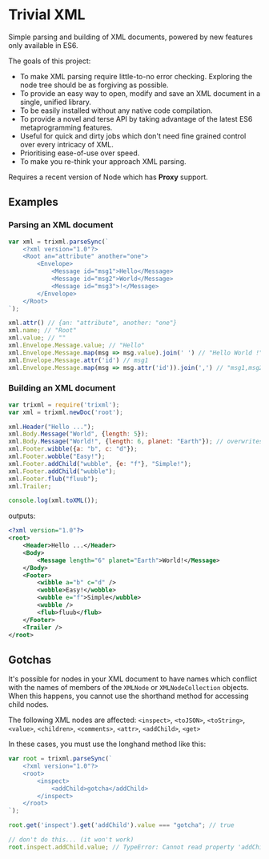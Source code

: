 # Trivial XML

Simple parsing and building of XML documents, powered by new features only available in ES6.

The goals of this project:
* To make XML parsing require little-to-no error checking. Exploring the node tree should be as forgiving as possible.
* To provide an easy way to open, modify and save an XML document in a single, unified library.
* To be easily installed without any native code compilation.
* To provide a novel and terse API by taking advantage of the latest ES6 metaprogramming features.
* Useful for quick and dirty jobs which don't need fine grained control over every intricacy of XML.
* Prioritising ease-of-use over speed.
* To make you re-think your approach XML parsing.

Requires a recent version of Node which has **Proxy** support.

## Examples
### Parsing an XML document
```js
var xml = trixml.parseSync(`
    <?xml version="1.0"?>
    <Root an="attribute" another="one">
        <Envelope>
            <Message id="msg1">Hello</Message>
            <Message id="msg2">World</Message>
            <Message id="msg3">!</Message>
        </Envelope>
    </Root>
`);

xml.attr() // {an: "attribute", another: "one"}
xml.name; // "Root"
xml.value; // ""
xml.Envelope.Message.value; // "Hello"
xml.Envelope.Message.map(msg => msg.value).join(' ') // "Hello World !"
xml.Envelope.Message.attr('id') // msg1
xml.Envelope.Message.map(msg => msg.attr('id')).join(',') // "msg1,msg2,msg3"
```

### Building an XML document

```js
var trixml = require('trixml');
var xml = trixml.newDoc('root');

xml.Header("Hello ...");
xml.Body.Message("World", {length: 5});
xml.Body.Message("World!", {length: 6, planet: "Earth"}); // overwrites value & merges attributes
xml.Footer.wibble({a: "b", c: "d"});
xml.Footer.wobble("Easy!");
xml.Footer.addChild("wubble", {e: "f"}, "Simple!");
xml.Footer.addChild("wubble");
xml.Footer.flub("fluub");
xml.Trailer;

console.log(xml.toXML());
```
outputs:
```xml
<?xml version="1.0"?>
<root>
    <Header>Hello ...</Header>
    <Body>
        <Message length="6" planet="Earth">World!</Message>
    </Body>
    <Footer>
        <wibble a="b" c="d" />
        <wobble>Easy!</wobble>
        <wubble e="f">Simple</wubble>
        <wubble />
        <flub>fluub</flub>
    </Footer>
    <Trailer />
</root>
```


## Gotchas

It's possible for nodes in your XML document to have names which conflict with the names of members of the ```XMLNode``` or ```XMLNodeCollection``` objects.  When this happens, you cannot use the shorthand method for accessing child nodes.

The following XML nodes are affected:
    ```<inspect>```, ```<toJSON>```, ```<toString>```, ```<value>```, ```<children>```, ```<comments>```, ```<attr>```, ```<addChild>```, ```<get>```

In these cases, you must use the longhand method like this:
```js
var root = trixml.parseSync(`
    <?xml version="1.0"?>
    <root>
        <inspect>
            <addChild>gotcha</addChild>
        </inspect>
    </root>
`);

root.get('inspect').get('addChild').value === "gotcha"; // true

// don't do this... (it won't work)
root.inspect.addChild.value; // TypeError: Cannot read property 'addChild' of null
```
